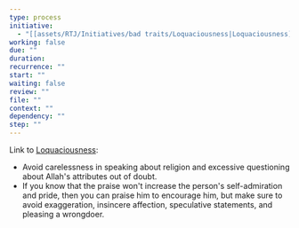 ```yaml
---
type: process
initiative:
  - "[[assets/RTJ/Initiatives/bad traits/Loquaciousness|Loquaciousness]]"
working: false
due: ""
duration: 
recurrence: ""
start: ""
waiting: false
review: ""
file: ""
context: ""
dependency: ""
step: ""
---
```


Link to [Loquaciousness](assets/RTJ/Initiatives/bad%20traits/Loquaciousness.md):

* Avoid carelessness in speaking about religion and excessive questioning about Allah's attributes out of doubt.
* If you know that the praise won't increase the person's self-admiration and pride, then you can praise him to encourage him, but make sure to avoid exaggeration, insincere affection, speculative statements, and pleasing a wrongdoer.
